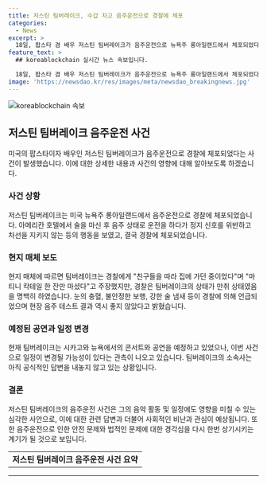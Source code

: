 ```yaml
---
title: 저스틴 팀버레이크, 수갑 차고 음주운전으로 경찰에 체포
categories:
  - News
excerpt: >
  18일, 팝스타 겸 배우 저스틴 팀버레이크가 음주운전으로 뉴욕주 롱아일랜드에서 체포되었다. 만취 상태에서 운전하며 정지 신호를 위반하고 차선을 지키지 않았고, 경찰에게 음주를 인정하지 않았다. 이번 주말 시카고와 다음 주 뉴욕의 공연이 변경될 수도 있을 것으로 보인다. 현재 소속사는 사건과 관련해 아직 공식적인 답변을 내놓지 않고 있다. (출처: AP통신 등 현지 매체, 구성: 홍성주, 편집: 이혜림, 제작: 디지털뉴스제작부)
feature_text: >
  ## koreablockchain 실시간 뉴스 속보입니다.

  18일, 팝스타 겸 배우 저스틴 팀버레이크가 음주운전으로 뉴욕주 롱아일랜드에서 체포되었다. 만취 상태에서 운전하며 정지 신호를 위반하고 차선을 지키지 않았고, 경찰에게 음주를 인정하지 않았다. 이번 주말 시카고와 다음 주 뉴욕의 공연이 변경될 수도 있을 것으로 보인다. 현재 소속사는 사건과 관련해 아직 공식적인 답변을 내놓지 않고 있다. (출처: AP통신 등 현지 매체, 구성: 홍성주, 편집: 이혜림, 제작: 디지털뉴스제작부)
image: 'https://newsdao.kr/res/images/meta/newsdao_breakingnews.jpg'
---
```


<p><img src="https://newsdao.kr/res/images/meta/newsdao_breakingnews.jpg" alt="koreablockchain 속보" /></p>

<h2 data-ke-size="size26">저스틴 팀버레이크 음주운전 사건</h2>

<p data-ke-size="size16">미국의 팝스타이자 배우인 저스틴 팀버레이크가 음주운전으로 경찰에 체포되었다는 사건이 발생했습니다. 이에 대한 상세한 내용과 사건의 영향에 대해 알아보도록 하겠습니다.</p>

<h3>사건 상황</h3>

<p data-ke-size="size16">저스틴 팀버레이크는 미국 뉴욕주 롱아일랜드에서 음주운전으로 경찰에 체포되었습니다. 아메리칸 호텔에서 술을 마신 후 음주 상태로 운전을 하다가 정지 신호를 위반하고 차선을 지키지 않는 등의 행동을 보였고, 결국 경찰에 체포되었습니다.</p>

<h3>현지 매체 보도</h3>

<p data-ke-size="size16">현지 매체에 따르면 팀버레이크는 경찰에게 "친구들을 따라 집에 가던 중이었다"며 "마티니 칵테일 한 잔만 마셨다"고 주장했지만, 경찰은 팀버레이크의 상태가 만취 상태였음을 명백히 하였습니다. 눈의 충혈, 불안정한 보행, 강한 술 냄새 등이 경찰에 의해 언급되었으며 현장 음주 테스트 결과 역시 좋지 않았다고 밝혔습니다.</p>

<h3>예정된 공연과 일정 변경</h3>

<p data-ke-size="size16">현재 팀버레이크는 시카고와 뉴욕에서의 콘서트와 공연을 예정하고 있었으나, 이번 사건으로 일정이 변경될 가능성이 있다는 관측이 나오고 있습니다. 팀버레이크의 소속사는 아직 공식적인 답변을 내놓지 않고 있는 상황입니다.</p>

<h3>결론</h3>

<p data-ke-size="size16">저스틴 팀버레이크의 음주운전 사건은 그의 음악 활동 및 일정에도 영향을 미칠 수 있는 심각한 사안으로, 이에 대한 관련 답변과 더불어 사회적인 비난과 관심이 예상됩니다. 또한 음주운전으로 인한 안전 문제와 법적인 문제에 대한 경각심을 다시 한번 상기시키는 계기가 될 것으로 보입니다.</p>

<table>
  <tbody>
    <tr>
      <td style="text-align: center; height: 17px;"><b>저스틴 팀버레이크 음주운전 사건 요약</b></td>
    </tr>
  </tbody>
</table>

<hr>

